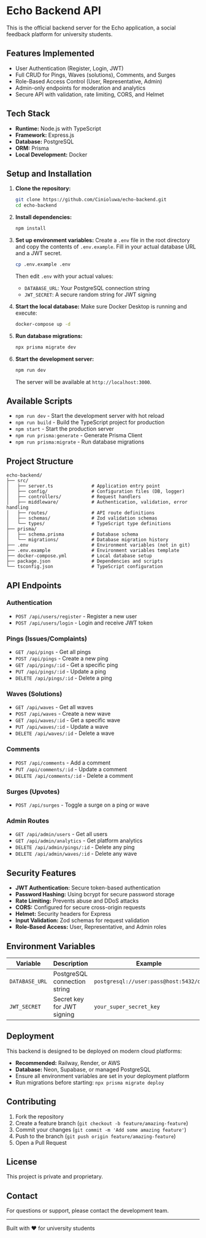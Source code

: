 # Echo Backend API

This is the official backend server for the Echo application, a social feedback platform for university students.

## Features Implemented
- User Authentication (Register, Login, JWT)
- Full CRUD for Pings, Waves (solutions), Comments, and Surges
- Role-Based Access Control (User, Representative, Admin)
- Admin-only endpoints for moderation and analytics
- Secure API with validation, rate limiting, CORS, and Helmet

## Tech Stack
- **Runtime:** Node.js with TypeScript
- **Framework:** Express.js
- **Database:** PostgreSQL
- **ORM:** Prisma
- **Local Development:** Docker

## Setup and Installation

1.  **Clone the repository:**
    ```bash
    git clone https://github.com/Cinioluwa/echo-backend.git
    cd echo-backend
    ```

2.  **Install dependencies:**
    ```bash
    npm install
    ```

3.  **Set up environment variables:**
    Create a `.env` file in the root directory and copy the contents of `.env.example`. Fill in your actual database URL and a JWT secret.
    
    ```bash
    cp .env.example .env
    ```
    
    Then edit `.env` with your actual values:
    - `DATABASE_URL`: Your PostgreSQL connection string
    - `JWT_SECRET`: A secure random string for JWT signing

4.  **Start the local database:**
    Make sure Docker Desktop is running and execute:
    ```bash
    docker-compose up -d
    ```

5.  **Run database migrations:**
    ```bash
    npx prisma migrate dev
    ```

6.  **Start the development server:**
    ```bash
    npm run dev
    ```
    The server will be available at `http://localhost:3000`.

## Available Scripts

- `npm run dev` - Start the development server with hot reload
- `npm run build` - Build the TypeScript project for production
- `npm start` - Start the production server
- `npm run prisma:generate` - Generate Prisma Client
- `npm run prisma:migrate` - Run database migrations

## Project Structure

```
echo-backend/
├── src/
│   ├── server.ts              # Application entry point
│   ├── config/                # Configuration files (DB, logger)
│   ├── controllers/           # Request handlers
│   ├── middleware/            # Authentication, validation, error handling
│   ├── routes/                # API route definitions
│   ├── schemas/               # Zod validation schemas
│   └── types/                 # TypeScript type definitions
├── prisma/
│   ├── schema.prisma          # Database schema
│   └── migrations/            # Database migration history
├── .env                       # Environment variables (not in git)
├── .env.example               # Environment variables template
├── docker-compose.yml         # Local database setup
├── package.json               # Dependencies and scripts
└── tsconfig.json              # TypeScript configuration
```

## API Endpoints

### Authentication
- `POST /api/users/register` - Register a new user
- `POST /api/users/login` - Login and receive JWT token

### Pings (Issues/Complaints)
- `GET /api/pings` - Get all pings
- `POST /api/pings` - Create a new ping
- `GET /api/pings/:id` - Get a specific ping
- `PUT /api/pings/:id` - Update a ping
- `DELETE /api/pings/:id` - Delete a ping

### Waves (Solutions)
- `GET /api/waves` - Get all waves
- `POST /api/waves` - Create a new wave
- `GET /api/waves/:id` - Get a specific wave
- `PUT /api/waves/:id` - Update a wave
- `DELETE /api/waves/:id` - Delete a wave

### Comments
- `POST /api/comments` - Add a comment
- `PUT /api/comments/:id` - Update a comment
- `DELETE /api/comments/:id` - Delete a comment

### Surges (Upvotes)
- `POST /api/surges` - Toggle a surge on a ping or wave

### Admin Routes
- `GET /api/admin/users` - Get all users
- `GET /api/admin/analytics` - Get platform analytics
- `DELETE /api/admin/pings/:id` - Delete any ping
- `DELETE /api/admin/waves/:id` - Delete any wave

## Security Features

- **JWT Authentication:** Secure token-based authentication
- **Password Hashing:** Using bcrypt for secure password storage
- **Rate Limiting:** Prevents abuse and DDoS attacks
- **CORS:** Configured for secure cross-origin requests
- **Helmet:** Security headers for Express
- **Input Validation:** Zod schemas for request validation
- **Role-Based Access:** User, Representative, and Admin roles

## Environment Variables

| Variable | Description | Example |
|----------|-------------|---------|
| `DATABASE_URL` | PostgreSQL connection string | `postgresql://user:pass@host:5432/db` |
| `JWT_SECRET` | Secret key for JWT signing | `your_super_secret_key` |

## Deployment

This backend is designed to be deployed on modern cloud platforms:

- **Recommended:** Railway, Render, or AWS
- **Database:** Neon, Supabase, or managed PostgreSQL
- Ensure all environment variables are set in your deployment platform
- Run migrations before starting: `npx prisma migrate deploy`

## Contributing

1. Fork the repository
2. Create a feature branch (`git checkout -b feature/amazing-feature`)
3. Commit your changes (`git commit -m 'Add some amazing feature'`)
4. Push to the branch (`git push origin feature/amazing-feature`)
5. Open a Pull Request

## License

This project is private and proprietary.

## Contact

For questions or support, please contact the development team.

---

Built with ❤️ for university students
